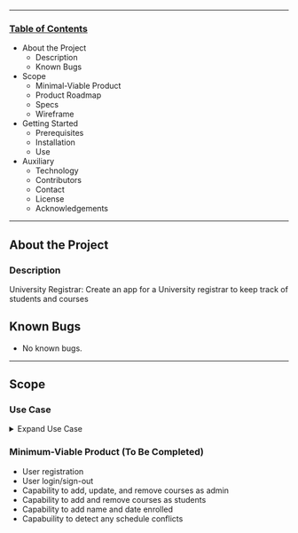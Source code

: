 --------------------------------

### <u>Table of Contents</u>
* About the Project
    * Description
    * Known Bugs
* Scope 
    * Minimal-Viable Product
    * Product Roadmap
    * Specs 
    * Wireframe
* Getting Started 
    * Prerequisites
    * Installation 
    * Use
* Auxiliary 
    * Technology
    * Contributors
    * Contact 
    * License
    * Acknowledgements 

--------------------------------

## About the Project

### Description
University Registrar: Create an app for a University registrar to keep track of students and courses

## Known Bugs

* No known bugs. 

--------------------------------

## Scope

### Use Case 
<details>
<summary>Expand Use Case </summary>
</details>

### Minimum-Viable Product (To Be Completed)
  * User registration 
  * User login/sign-out 
  * Capability to add, update, and remove courses as admin 
  * Capability to add and remove courses as students 
  * Capability to add name and date enrolled 
  * Capabuility to detect any schedule conflicts 
  



